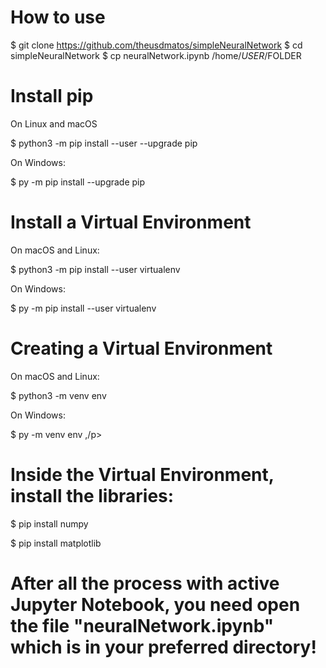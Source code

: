 # How to use

$ git clone https://github.com/theusdmatos/simpleNeuralNetwork 
$ cd simpleNeuralNetwork
$ cp neuralNetwork.ipynb /home/$USER/$FOLDER

# Install pip 

On Linux and macOS
<p> $ python3 -m pip install --user --upgrade pip </p>

On Windows:
<p> $ py -m pip install --upgrade pip </p>

# Install a Virtual Environment

On macOS and Linux:
<p> $ python3 -m pip install --user virtualenv </p>

On Windows:
<p> $ py -m pip install --user virtualenv </p>

# Creating a Virtual Environment

On macOS and Linux:
<p> $ python3 -m venv env </p>

On Windows:
<p> $ py -m venv env ,/p>

# Inside the Virtual Environment, install the libraries:

<p> $ pip install numpy </p>
<p> $ pip install matplotlib </p>

# After all the process with active Jupyter Notebook, you need open the file "neuralNetwork.ipynb" which is in your preferred directory!
